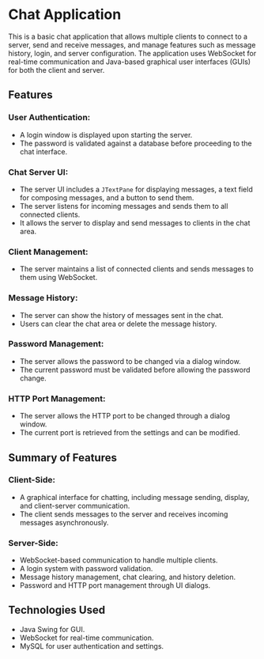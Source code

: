 # Chat Application

This is a basic chat application that allows multiple clients to connect to a server, send and receive messages, and manage features such as message history, login, and server configuration. The application uses WebSocket for real-time communication and Java-based graphical user interfaces (GUIs) for both the client and server.

## Features

### User Authentication:
- A login window is displayed upon starting the server.
- The password is validated against a database before proceeding to the chat interface.

### Chat Server UI:
- The server UI includes a `JTextPane` for displaying messages, a text field for composing messages, and a button to send them.
- The server listens for incoming messages and sends them to all connected clients.
- It allows the server to display and send messages to clients in the chat area.

### Client Management:
- The server maintains a list of connected clients and sends messages to them using WebSocket.

### Message History:
- The server can show the history of messages sent in the chat.
- Users can clear the chat area or delete the message history.

### Password Management:
- The server allows the password to be changed via a dialog window.
- The current password must be validated before allowing the password change.

### HTTP Port Management:
- The server allows the HTTP port to be changed through a dialog window.
- The current port is retrieved from the settings and can be modified.

## Summary of Features

### Client-Side:
- A graphical interface for chatting, including message sending, display, and client-server communication.
- The client sends messages to the server and receives incoming messages asynchronously.

### Server-Side:
- WebSocket-based communication to handle multiple clients.
- A login system with password validation.
- Message history management, chat clearing, and history deletion.
- Password and HTTP port management through UI dialogs.

## Technologies Used
- Java Swing for GUI.
- WebSocket for real-time communication.
- MySQL for user authentication and settings.
